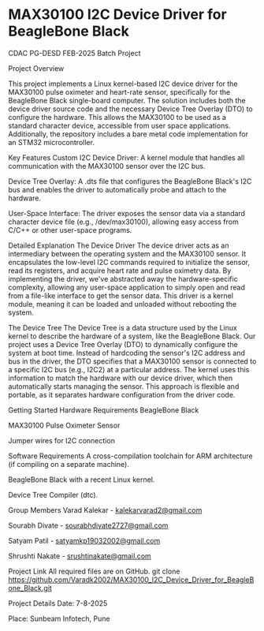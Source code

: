 # MAX30100 I2C Device Driver for BeagleBone Black
CDAC PG-DESD FEB-2025 Batch Project

Project Overview

This project implements a Linux kernel-based I2C device driver for the MAX30100 pulse oximeter and heart-rate sensor, specifically for the BeagleBone Black single-board computer. The solution includes both the device driver source code and the necessary Device Tree Overlay (DTO) to configure the hardware. This allows the MAX30100 to be used as a standard character device, accessible from user space applications. Additionally, the repository includes a bare metal code implementation for an STM32 microcontroller.

Key Features
Custom I2C Device Driver: A kernel module that handles all communication with the MAX30100 sensor over the I2C bus.

Device Tree Overlay: A .dts file that configures the BeagleBone Black's I2C bus and enables the driver to automatically probe and attach to the hardware.

User-Space Interface: The driver exposes the sensor data via a standard character device file (e.g., /dev/max30100), allowing easy access from C/C++ or other user-space programs.

Detailed Explanation
The Device Driver
The device driver acts as an intermediary between the operating system and the MAX30100 sensor. It encapsulates the low-level I2C commands required to initialize the sensor, read its registers, and acquire heart rate and pulse oximetry data. By implementing the driver, we've abstracted away the hardware-specific complexity, allowing any user-space application to simply open and read from a file-like interface to get the sensor data. This driver is a kernel module, meaning it can be loaded and unloaded without rebooting the system.

The Device Tree
The Device Tree is a data structure used by the Linux kernel to describe the hardware of a system, like the BeagleBone Black. Our project uses a Device Tree Overlay (DTO) to dynamically configure the system at boot time. Instead of hardcoding the sensor's I2C address and bus in the driver, the DTO specifies that a MAX30100 sensor is connected to a specific I2C bus (e.g., I2C2) at a particular address. The kernel uses this information to match the hardware with our device driver, which then automatically starts managing the sensor. This approach is flexible and portable, as it separates hardware configuration from the driver code.

Getting Started
Hardware Requirements
BeagleBone Black

MAX30100 Pulse Oximeter Sensor

Jumper wires for I2C connection

Software Requirements
A cross-compilation toolchain for ARM architecture (if compiling on a separate machine).

BeagleBone Black with a recent Linux kernel.

Device Tree Compiler (dtc).

Group Members
Varad Kalekar - kalekarvarad2@gmail.com

Sourabh Divate - sourabhdivate2727@gmail.com

Satyam Patil - satyamkp19032002@gmail.com

Shrushti Nakate - srushtinakate@gmail.com

Project Link
All required files are on GitHub.
git clone https://github.com/Varadk2002/MAX30100_I2C_Device_Driver_for_BeagleBone_Black.git

Project Details
Date: 7-8-2025

Place: Sunbeam Infotech, Pune
